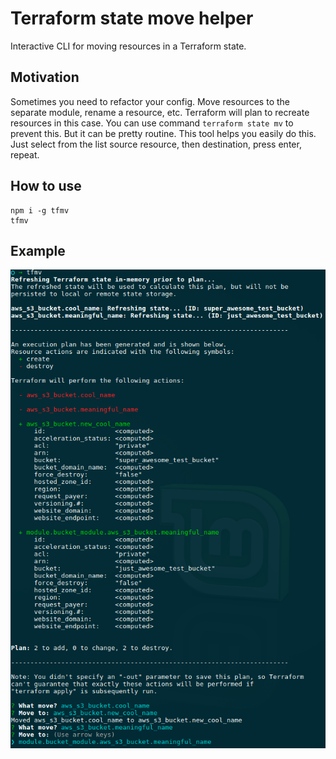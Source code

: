 # Terraform state move helper

Interactive CLI for moving resources in a Terraform state.

## Motivation

Sometimes you need to refactor your config. Move resources to the separate module, rename a resource, etc.
Terraform will plan to recreate resources in this case. You can use command `terraform state mv` to prevent this.
But it can be pretty routine. This tool helps you easily do this. Just select from the list source resource, then destination, press enter, repeat.

## How to use

```
npm i -g tfmv
tfmv
```

## Example

![Example of working](docs/img/example.png)

